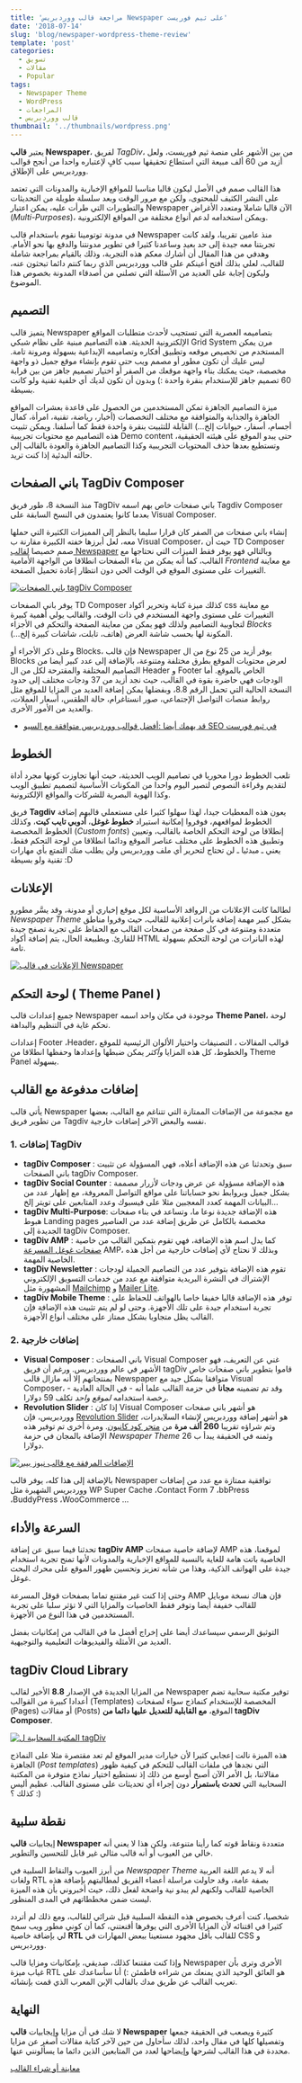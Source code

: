 ```yaml
---
title: 'مراجعة قالب ووردبريس Newspaper على ثيم فوريست'
date: '2018-07-14'
slug: 'blog/newspaper-wordpress-theme-review'
template: 'post'
categories:
  - تسويق
  - مقالات
  - Popular
tags:
  - Newspaper Theme
  - WordPress
  - المراجعات
  - قالب ووردبريس
thumbnail: '../thumbnails/wordpress.png'
---
```


يعتبر **قالب Newspaper**، لفريق _TagDiv_، من بين الأشهر على منصة ثيم فوريست، ولعل أزيد من 60 ألف مبيعة التي استطاع تحقيقها سبب كافٍ لإعتباره واحدا من أنجح قوالب ووردبريس على الإطلاق.

هذا القالب صمم في الأصل ليكون قالبا مناسبا للمواقع الإخبارية والمدونات التي تعتمد على النشر الكثيف للمحتوى، ولكن مع مرور الوقت وبعد سلسلة طويلة من التحديثات والتطويرات التي طرأت عليه، يمكن اعتبار Newspaper الآن قالبا شاملا ومتعدد الأغراض (_Multi-Purposes_)، ويمكن استخدامه لدعم أنواع مختلفة من المواقع الإلكترونية.

في مدونة توتومينا نقوم باستخدام قالب Newspaper منذ عامين تقريبا، ولقد كانت تجربتنا معه جيدة إلى حد بعيد وساعدنا كثيرا في تطوير مدونتنا والدفع بها نحو الأمام. وهدفي من هذا المقال أن أشارك معكم هذه التجربة، وذلك بالقيام بمراجعة شاملة للقالب، لعلي بذلك أفتح أعينكم على قالب ووردبريس الذي ربما كنتم دائما تبحثون عنه، وليكون إجابة على العديد من الأسئلة التي تصلني من أصدقاء المدونة بخصوص هذا الموضوع.

## التصميم

يتميز قالب Newspaper بتصاميمه العصرية التي تستجيب لأحدث متطلبات المواقع الإلكترونية الحديثة. هذه التصاميم مبنية على نظام شبكي Grid System مرن يمكن المستخدم من تخصيص موقعه وتطبيق أفكاره وتصاميمه الإبداعية بسهولة ومرونة تامة. ليس عليك أن تكون مطور أو مصمم ويب حتى تقوم بإنشاء موقع جميل ذو واجهة مخصصة، حيث يمكنك بناء واجهة موقعك من الصفر أو اختيار تصميم جاهز من بين قرابة 60 تصميم جاهز للإستخدام بنقرة واحدة :) وبدون أن تكون لديك أي خلفية تقنية ولو كانت بسيطة.

ميزة التصاميم الجاهزة تمكن المستخدمين من الحصول على قاعدة بعشرات المواقع الجاهزة والجذابة والمتوافقة مع مختلف التخصصات (أخبار، رياضة، تقنية، امرأة، كمال أجسام، أسفار، حيوانات إلخ...) القابلة للتثبيت بنقرة واحدة فقط كما أسلفنا. ويمكن تثبيت هذه التصاميم مع محتويات تجريبية Demo content حتى يبدو الموقع على هيئته الحقيقية، وتستطيع بعدها حذف المحتويات التجريبية وكذا التصاميم الجاهزة والعودة بالقالب إلى حالته البدئية إذا كنت تريد.

## باني الصفحات TagDiv Composer

منذ النسخة 8، طور فريق TagDiv باني صفحات خاص بهم اسمه Tagdiv Composer بعدما كانوا يعتمدون في النسخ السابقة على Visual Composer.

إنشاء باني صفحات من الصفر كان قرارا سليما بالنظر إلى المميزات الكثيرة التي حملها معه، لعل أبرزها خفته الكبيرة مقارنة ب Visual Composer، حيث أن TD Composer صمم خصيصا [لقالب Newspaper](https://www.tutomena.com/go/newspaper-theme) وبالتالي فهو يوفر فقط الميزات التي نحتاجها مع القالب، كما أنه يمكن من بناء الصفحات انطلاقا من الواجهة الأمامية _Frontend_ مع معاينة التغييرات على مستوى الموقع في الوقت الحي دون انتظار إعادة تحميل الصفحة.

[![باني الصفحات tagDiv Composer](../images/tagdiv-composer.gif)](../images/tagdiv-composer.gif)

يوفر باني الصفحات TD Composer كذلك ميزة كتابة وتحرير أكواد css مع معاينة التغييرات على مستوى واجهة المستخدم في ذات الوقت، والقالب يولي أهمية كبيرة لتجاوبية التصاميم ولذلك فهو يمكن من معاينة الصفحة والتحكم في الأجزاء _Blocks_ المكونة لها بحسب شاشة العرض (هاتف، تابلت، شاشات كبيرة إلخ...).

وعلى ذكر الأجراء أو Blocks، فإن قالب Newspaper يوفر أزيد من 25 نوع من ال Blocks لعرض محتويات الموقع بطرق مختلفة ومتنوعة، بالإضافة إلى عدد كبير أيضا من التصاميم المختلفة والمقترحة لكل من ال Header و Footer الخاص بالموقع. أما الودجات فهي حاضرة بقوة في القالب، حيث نجد أزيد من 37 ودجات مختلف إلى حدود النسخة الحالية التي تحمل الرقم 8.8، وبفضلها يمكن إضافة العديد من المزايا للموقع مثل روابط منصات التواصل الإجتماعي، صور انستاغرام، حالة الطقس، أسعار العملات، والعديد من الأمور الأخرى.

- [قد يهمك أيضا :أفضل قوالب ووردبريس متوافقة مع السيو SEO في ثيم فورست](https://www.tutomena.com/web-development/wordpess-seo-friendly-themes-themforest/)

## الخطوط

تلعب الخطوط دورا محوريا في تصاميم الويب الحديثة، حيث أنها تجاوزت كونها مجرد أداة لتقديم وقراءة النصوص لتصير اليوم واحدا من المكونات الأساسية لتصميم تطبيق الويب وكذا الهوية البصرية للشركات والمواقع الإلكترونية.

فريق **Tagdiv** يعون هذه المعطيات جيدا، لهذا سهلوا كثيرا على مستعملي قالبهم إضافة الخطوط لمواقعهم، فوفروا إمكانية استيراد **خطوط غوغل**، **أدوبي تايب كيت**، وكذلك الخطوط المخصصة (_Custom fonts_) إنطلاقا من لوحة التحكم الخاصة بالقالب، وتعيين وتطبيق هذه الخطوط على مختلف عناصر الموقع ودائما انطلاقا من لوحة التحكم فقط، يعني ـ مبدئيا ـ لن تحتاج لتحرير أي ملف ووردبريس ولن يطلب منك التمتع بأي مهارات تقنية ولو بسيطة :D

## الإعلانات

لطالما كانت الإعلانات من الروافد الأساسية لكل موقع إخباري أو مدونة، وقد يسَّر مطورو _Newspaper Theme_ بشكل كبير مهمة إضافة بانرات إعلانية للقالب، حيث وفروا مناطق متعددة ومتنوعة في كل صفحة من صفحات القالب مع الحفاظ على تجربة تصفح جيدة للقارئ. وبطبيعة الحال، يتم إضافة أكواد HTML لهذه البانرات من لوحة التحكم بسهولة تامة.

[![الإعلانات في قالب Newspaper](../images/newspaper-theme-ads-panel.png)](../images/newspaper-theme-ads-panel.png)

## لوحة التحكم ( Theme Panel )

جميع إعدادات قالب Newspaper موجودة في مكان واحد اسمه **Theme Panel**، لوحة تحكم غاية في التنظيم والبداهة.

إعدادات Footer ،Header، قوالب المقالات ، التصنيفات واختيار الألوان الرئيسية للموقع والخطوط، كل هذه المزايا _وأكثر_ يمكن ضبطها وإعدادها وحفظها انطلاقا من Theme Panel بسهولة.

## إضافات مدفوعة مع القالب

يأتي قالب Newspaper مع مجموعة من الإضافات الممتازة التي تتناغم مع القالب، بعضها من تطوير فريق Tagdiv نفسه والبعض الآخر إضافات خارجية.

### 1\. إضافات TagDiv

- **tagDiv Composer** : سبق وتحدثنا عن هذه الإضافة أعلاه، فهي المسؤولة عن تثبيت باني الصفحات tagDiv Composer.
- **tagDiv Social Counter** : هذه الإضافة مسؤولة عن عرض ودجات لأزرار مصممة بشكل جميل وبروابط نحو حساباتنا على مواقع التواصل المعروفة، مع إظهار عدد من البيانات المهمة كعدد المعجبين مثلا على فيسبوك وعدد المتابعين على تويتر إلخ...
- **tagDiv Multi-Purpose**: هذه الإضافة جديدة نوعا ما، وتساعد في بناء صفحات هبوط Landing pages مخصصة بالكامل عن طريق إضافة عدد من العناصير الجديدة إلى tagDiv Composer.
- **tagDiv AMP** : كما يدل اسم هذه الإضافة، فهي تقوم بتمكين القالب من خاصية [صفحات غوغل المسرعة](https://www.tutomena.com/marketing/accelerated-mobile-pages/) AMP، وبذلك لا نحتاج لأي إضافات خارجية من أجل هذه الخاصية المهمة.
- **tagDiv Newsletter** : تقوم هذه الإضافة بتوفير عدد من التصاميم الجميلة لودجات الإشتراك في النشرة البريدية متوافقة مع عدد من خدمات التسويق الإلكتروني المشهورة مثل [Mailchimp](https://mailchimp.com/) و [Mailer Lite](https://www.mailerlite.com/).
- **tagDiv Mobile Theme** : توفر هذه الإضافة قالبا خفيفا خاصا بالهواتف للحفاظ على تجربة استخدام جيدة على تلك الأجهزة. وحتى لو لم يتم تثبيت هذه الإضافة فإن القالب يظل متجاوبا بشكل ممتاز على مختلف أنواع الأجهزة.

### 2\. إضافات خارجية

- **Visual Composer** : باني الصفحات Visual Composer غني عن التعريف، فهو الأشهر في عالم ووردبريس. ورغم أن فريق tagDiv قاموا بتطوير باني صفحات خاص بمنتجاتهم إلا أنه مازال قالب Newspaper متوافقا بشكل جيد مع Visual Composer، وقد تم تضمينه **مجانا** في حزمة القالب علما أنه - في الحالة العادية - رخصة استخدامه _لموقع واحد_ تكلف 59 دولارا.
- **Revolution Slider** : إذا كان Visual Composer هو أشهر باني صفحات ووردبريس، فإن [Revolution Slider](https://revolution.themepunch.com/examples/) هو أشهر إضافة ووردبريس لإنشاء السلايدرات، وتم شراؤه تقريبا **260 ألف مرة** من [متجر كود كانيون](https://codecanyon.net/item/slider-revolution-responsive-wordpress-plugin/2751380?ref=aissaino). ومرة أخرى تم توفير هذه الإضافة بالمجان في حزمة _Newspaper Theme_ وثمنه في الحقيقة يبدأ ب 26 دولارا.

[![الإضافات المرفقة مع قالب نيوز بيبر](../images/Newspaper-Theme-Plugins.png)](../images/Newspaper-Theme-Plugins.png)

بالإضافة إلى هذا كله، يوفر قالب Newspaper توافقية ممتازة مع عدد من إضافات ووردبريس الشهيرة مثل WP Super Cache ،Contact Form 7 ،bbPress ،BuddyPress ،WooCommerce ...

## السرعة والأداء

تحدثنا فيما سبق عن إضافة **tagDiv AMP** لإضافة خاصية صفحات AMP لموقعنا، هذه الخاصية باتت هامة للغاية بالنسبة للمواقع الإخبارية والمدونات لأنها تمنح تجربة استخدام جيدة على الهواتف الذكية، وهذا من شأنه تعزيز وتحسين ظهور الموقع على محرك البحث غوغل.

وحتى إذا كنت غير مقتنع تماما بصفحات قوقل المسرعة AMP فإن هناك نسخة موبايل للقالب خفيفة أيضا وتوفر فقط الخاصيات والمزايا التي لا تؤثر سلبا على تجربة المستخدمين في هذا النوع من الأجهزة.

التوثيق الرسمي سيساعدك أيضا على إخراج أفضل ما في القالب من إمكانيات بفضل العديد من الأمثلة والفيديوهات التعليمية والتوجيهية.

## tagDiv Cloud Library

من المزايا الجديدة في الإصدار **8.8** الأخير لقالب Newspaper توفير مكتبة سحابية تضم أعدادا كبيرة من القوالب (Templates) المخصصة للإستخدام كنماذج سواء لصفحات (Pages) أو مقالات (Posts) الموقع، **مع القابلية للتعديل عليها دائما من tagDiv Composer**.

[![المكتبة السحابية ل tagDiv](../images/tagDiv-Cloud-Library-Templates.png)](../images/tagDiv-Cloud-Library-Templates.png)

هذه الميزة نالت إعجابي كثيرا لأن خيارات مدير الموقع لم تعد مقتصرة مثلا على النماذج الجاهزة (_Post templates_) التي نجدها في ملفات القالب للتحكم في كيفية ظهور مقالاتنا، بل الأمر الآن أصبح أوسع من ذلك إذ نستطيع اختيار نماذج متوفرة من المكتبة السحابية التي **تحدث باستمرار** دون إجراء أي تحديثات على مستوى القالب. عظيم أليس كذلك ؟ :)

## نقطة سلبية

إيجابيات **قالب Newspaper** متعددة ونقاط قوته كما رأينا متنوعة، ولكن هذا لا يعني أنه خالي من العيوب أو أنه قالب مثالي غير قابل للتحسين والتطوير.

من أبرز العيوب والنقاط السلبية في _Newspaper Theme_ أنه لا يدعم اللغة العربية ولغات RTL بصفة عامة، وقد حاولت مراسلة أعضاء الفريق لمطالبتهم بإضافة هذه الخاصية للقالب ولكنهم لم يبدو نية واضحة لفعل ذلك، حيث أخبروني بأن هذه الميزة ليست ضمن مخططاتهم في المدى المنظور.

شخصيا، كنت أعرف بخصوص هذه النقطة السلبية قبل شرائي للقالب، ومع ذلك لم أتردد كثيرا في اقتنائه لأن المزايا الأخرى التي يوفرها أقنعتني، كما أن كوني مطور ويب سمح لي بإضافة خاصية **RTL** للقالب بأقل مجهود مستعينا ببعض المهارات في CSS و ووردبريس.

وإذا كنت مقتنعا كذلك، صديقي، بإمكانيات ومزايا قالب Newspaper الأخرى وترى بأن غياب ميزة RTL هو العائق الوحيد الذي يمنعك من شراءه فاطمئن :) أنا سأساعدك على تعريب القالب عن طريق مدك بالقالب الإبن المعرب الذي قمت بإنشائه.

## النهاية

لا شك في أن مزايا وإيجابيات **قالب Newspaper** كثيرة ويصعب في الحقيقة جمعها وتفصيلها كلها في مقال واحد، لذلك سأحاول من حين لآخر كتابة مقالات أصغر عن مزايا محددة في هذا القالب لشرحها وإيضاحها لعدد من المتابعين الذين دائما ما يسألونني عنها.

[معاينة أو شراء القالب](https://www.tutomena.com/go/newspaper-theme)
